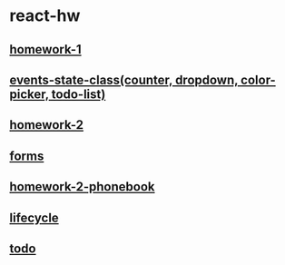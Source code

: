 # react-hw

## [homework-1](hw-1)

## [events-state-class(counter, dropdown, color-picker, todo-list)](events-state-class)

## [homework-2](hw-2)

## [forms](forms)

## [homework-2-phonebook](hw-2-phonebook)

## [lifecycle](lifecycle)

## [todo](todo)
